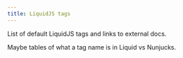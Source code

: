 ```yaml
---
title: LiquidJS tags
---
```


List of default LiquidJS tags and links to external docs.

Maybe tables of what a tag name is in Liquid vs Nunjucks.
